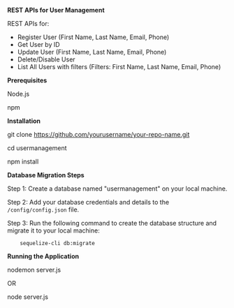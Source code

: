 **REST APIs for User Management**

REST APIs for:
 - Register User (First Name, Last Name, Email, Phone)
 - Get User by ID
 - Update User (First Name, Last Name, Email, Phone)
 - Delete/Disable User
 - List All Users with filters (Filters: First Name, Last Name, Email, Phone)


**Prerequisites**

Node.js
 
npm 


**Installation**

git clone https://github.com/yourusername/your-repo-name.git

cd usermanagement

npm install


**Database Migration Steps**

Step 1: Create a database named "usermanagement" on your local machine.

Step 2: Add your database credentials and details to the `/config/config.json` file.

Step 3: Run the following command to create the database structure and migrate it to your local machine:

        sequelize-cli db:migrate


**Running the Application**

nodemon server.js

OR

node server.js


